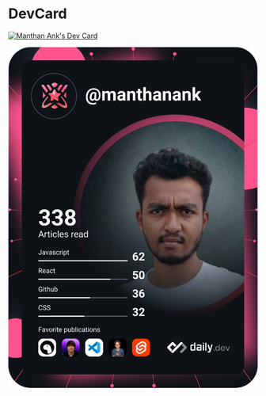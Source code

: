 # DevCard

<a href="https://app.daily.dev/manthanank"><img src="https://github.com/manthanank/dev-card/blob/main/devcard.svg" width="400" alt="Manthan Ank's Dev Card"/></a>

[![Dev Card](/devcard.svg)](https://app.daily.dev/manthanank)